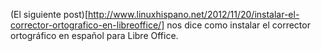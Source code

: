 (El siguiente post)[http://www.linuxhispano.net/2012/11/20/instalar-el-corrector-ortografico-en-libreoffice/] nos dice como instalar el corrector ortográfico en español para Libre Office.
